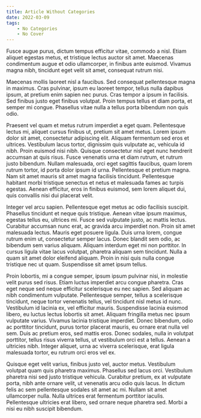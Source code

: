 ```yaml
---
title: Article Without Categories
date: 2022-03-09
tags:
    - No Categories
    - No Cover
---
```


Fusce augue purus, dictum tempus efficitur vitae, commodo a nisl. Etiam aliquet egestas metus, et tristique lectus auctor sit amet. Maecenas condimentum augue et odio ullamcorper, in finibus ante euismod. Vivamus magna nibh, tincidunt eget velit sit amet, consequat rutrum nisi.

<!-- summary -->

Maecenas mollis laoreet nisl a faucibus. Sed consequat pellentesque magna in maximus. Cras pulvinar, ipsum eu laoreet tempor, tellus nulla dapibus ipsum, at pretium enim sapien nec purus. Cras tempor a ipsum in facilisis. Sed finibus justo eget finibus volutpat. Proin tempus tellus et diam porta, et semper mi congue. Phasellus vitae nulla a tellus porta bibendum non quis odio.

Praesent vel quam et metus rutrum imperdiet a eget quam. Pellentesque lectus mi, aliquet cursus finibus ut, pretium sit amet metus. Lorem ipsum dolor sit amet, consectetur adipiscing elit. Aliquam fermentum sed eros et ultrices. Vestibulum lacus tortor, dignissim quis vulputate ac, vehicula id nibh. Proin euismod nisi nibh. Quisque consectetur nisl eget nunc hendrerit accumsan at quis risus. Fusce venenatis urna et diam rutrum, et rutrum justo bibendum. Nullam malesuada, orci eget sagittis faucibus, quam lorem rutrum tortor, id porta dolor ipsum id urna. Pellentesque et pretium magna. Nam sit amet mauris sit amet magna facilisis tincidunt. Pellentesque habitant morbi tristique senectus et netus et malesuada fames ac turpis egestas. Aenean efficitur, eros in finibus euismod, sem lorem aliquet dui, quis convallis nisi dui placerat velit.

Integer vel arcu sapien. Pellentesque eget metus ac odio facilisis suscipit. Phasellus tincidunt et neque quis tristique. Aenean vitae ipsum maximus, egestas tellus eu, ultrices mi. Fusce sed vulputate justo, ac mattis lectus. Curabitur accumsan nunc erat, ac gravida arcu imperdiet non. Proin sit amet malesuada lectus. Mauris eget posuere ligula. Duis urna lorem, congue rutrum enim ut, consectetur semper lacus. Donec blandit sem odio, ac bibendum sem varius aliquam. Aliquam interdum eget mi non porttitor. In cursus ligula vitae lacus volutpat, pharetra aliquam sem tincidunt. Nulla a quam sit amet dolor eleifend aliquam. Proin in nisi quis nulla congue tristique nec ut quam. Suspendisse sit amet ipsum tellus.

Proin lobortis, mi a congue semper, ipsum ipsum pulvinar nisi, in molestie velit purus sed risus. Etiam luctus imperdiet arcu congue pharetra. Cras eget neque sed neque efficitur scelerisque eu nec sapien. Sed aliquam ac nibh condimentum vulputate. Pellentesque semper, tellus a scelerisque tincidunt, neque tortor venenatis tellus, vel tincidunt nisl metus id nunc. Vestibulum id lacinia ex, vel efficitur mauris. Suspendisse lacinia euismod libero, eu luctus lectus lobortis sit amet. Aliquam fringilla metus nec ipsum vulputate varius. Vivamus lacinia tristique imperdiet. Donec bibendum, odio ac porttitor tincidunt, purus tortor placerat mauris, eu ornare erat nulla vel sem. Duis ac pretium eros, sed mattis eros. Donec sodales, nulla in volutpat porttitor, tellus risus viverra tellus, ut vestibulum orci est a tellus. Aenean a ultricies nibh. Integer aliquet, urna ac viverra scelerisque, erat ligula malesuada tortor, eu rutrum orci eros vel ex.

Quisque eget velit varius, finibus justo vel, auctor metus. Vestibulum volutpat quam quis pharetra maximus. Phasellus sed lacus orci. Vestibulum pharetra nisi sed justo tristique vehicula. Curabitur pretium, ex at vulputate porta, nibh ante ornare velit, ut venenatis arcu odio quis lacus. In dictum felis ac sem pellentesque sodales sit amet ac mi. Nullam sit amet ullamcorper nulla. Nulla ultrices erat fermentum porttitor iaculis. Pellentesque ultricies erat libero, sed ornare neque pharetra sed. Morbi a nisi eu nibh suscipit bibendum. 
